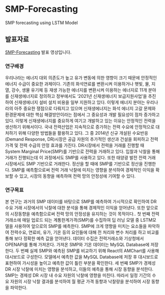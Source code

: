 # SMP-Forecasting

SMP forecasting using LSTM Model

## 발표자료

[SMP-Forecasting](https://youtu.be/cG1GLf8cryA) 발표 영상입니다.

### 연구배경

우리나라는 에너지 대외 의존도가 높고 유가 변동에 의한 영향이 크기 때문에 안정적인 에너지 수급이 중요한 과제이다. 기존의 화석연료를 변환시켜 이용하거나 햇빛, 물, 지열, 강수, 생물 유기체 등 재생 가능한 에너지를 변환시켜 이용하는 에너지로 11개 분야를 신재생에너지로 정의하고 정부에서도 ‘2021년 신재생에너지 보급지원사업’을 추진하여 신재생에너지 설비 설치 비용을 일부 지원하고 있다. 이렇게 에너지 분야는 우리나라의 아주 중요한 쟁점으로 다뤄지고 있으며 신재생에너지는 화석 에너지 고갈 문제와 환경문제에 대한 핵심 해결방안이라는 점에서 그 중요성과 개발 필요성이 점차 증가하고 있다.
이렇게 신재생에너지를 중요하게 여기고 개발하고 있는 이유는 안정적인 전력을 생산하기 위해서이다. 국내 전력산업은 지속적으로 증가하는 전력 수요에 안정적으로 대처하기 위해 다양한 방법들을 활용하고 있다. 그 중 2014년 신규 개설된 수요반응(Demand Response, DR)시장은 공급 자원의 추가적인 생산과 건설을 회피하고 전력 가격 및 전력 수급의 안정 효과를 가진다. DR시장에서 전력을 거래를 진행할 때 System Marginal Price(SMP)를 기반으로 전력을 거래하고 있다. 입찰과 낙찰을 통해 거래가 진행되는데 이 과정에서도 SMP를 사용하고 있다. 또한 태양광 발전 전력 거래 시장에서도 SMP 기반으로 거래한다. 정산을 할 때에 SMP를 기반으로 정산을 진행한다. SMP를 예측함으로써 전력 거래 낙찰에 미치는 영향을 분석하여 경제적인 이익을 확보할 수 있고, 시장의 동향을 예측하여 전력 망의 안정성에 기여할 수 있다.

### 연구목표

본 연구는 과거의 SMP 데이터를 바탕으로 SMP를 예측하여 가시적으로 확인하여 DR 수요 거래 시장에서의 낙찰에 대한 분석을 통해 경제적인 이익을 얻어낸다. 또한 앞으로의 시장동향을 예측함으로써 전력 망의 안정성을 유지하는 것이 목적이다..
첫 번째 전력거래소에 매일 업로드 되는 계통한계가격(SMP)를 수집하여 딥 러닝 모델 중 LSTM모델을 사용하여 앞으로의 SMP를 예측한다. SMP에 크게 영향을 미치는 요소들을 파악하여 전력수요, 연료비, 유가, 기온 등의 요인들에 대해 전 처리와 변수 처리를 하고 비교를 통해 보다 정확한 예측 값을 얻어낸다. 데이터 수집은 전력거래소와 기상청에서 OPENAPI를 통해 가져온다. 가져온 SMP와 기온 데이터는 MySQL Database에 저장한다.
두 번째 실제 SMP와 예측된 SMP를 비교하기 위해 React의 AMChart를 사용해 대시보드로 구성한다. 모델에서 예측한 값을 MySQL Database에 저장 후 대시보드로 표현하여 가시성을 높이고 예측한 값이 틀린 부분을 확인한다.
세 번째 SMP가 경제성 DR 시장 낙찰에 미치는 영향을 분석하고, 이들의 예측을 통해 시장 동향을 분석한다. SMP는 경제성 DR 시장 내 수요 자원의 낙찰에 영향을 미친다. 따라서 일정 기간의 수요 자원의 시장 낙찰 결과를 분석하여 월 평균 가격 동향과 낙찰량을 분석하여 시장 동향을 파악한다.

